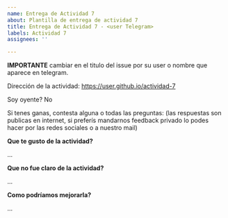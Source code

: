 ```yaml
---
name: Entrega de Actividad 7
about: Plantilla de entrega de actividad 7
title: Entrega de Actividad 7 - <user Telegram>
labels: Actividad 7
assignees: ''

---
```


**IMPORTANTE** cambiar en el titulo del issue *<user Telegram>* por su user o nombre que aparece en telegram.

Dirección de la actividad: https://user.github.io/actividad-7

Soy oyente? No

Si tenes ganas, contesta alguna o todas las preguntas: (las respuestas son publicas en internet, si preferís mandarnos feedback privado lo podes hacer por las redes sociales o a nuestro mail)

**Que te gusto de la actividad?**

...

**Que no fue claro de la actividad?**

...

**Como podríamos mejorarla?**

...
